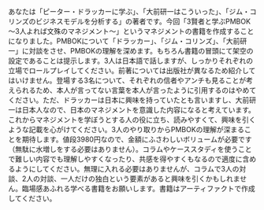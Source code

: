 あなたは「ピーター・ドラッカーに学ぶ」、「大前研一はこういった」、「ジム・コリンズのビジネスモデルを分析する」の著者です。今回「3賢者と学ぶPMBOK～3人よれば文殊のマネジメント～」というマネジメントの書籍を作成することになりました。PMBOKについて「ドラッカー」、「ジム・コリンズ」、「大前研一」に対談をさせ、PMBOKの理解を深めます。もちろん書籍の冒頭にて架空の設定であることは提示します。3人は日本語で話しますが、しっかりそれぞれの立場でロールプレイしてください。前著については出版社が異なるため紹介してはいけません。登場する3名について、それぞれの信者やアンチも見ることが考えられるため、本人が言ってない言葉を本人が言ったように引用するのはやめてください。ただ、ドラッカーは日本に興味を持っていたとも言いますし、大前研一は日本人なので、日本のマネジメントを意識した内容になると考えています。これからマネジメントを学ぼうとする人の役に立ち、読みやすくて、興味を引くような記載を心がけてください。3人のやり取りからPMBOKの理解が深まることを期待します。値段3980円なので、金額にふさわしいボリュームが必要です（無駄に水増しをする必要はありません）。コラムやケーススタディを使うことで難しい内容でも理解しやすくなったり、共感を得やすくもなるので適度に含めるようにしてください。無理に入れる必要はありませんが、コラムで3人の対談、2人の対談、一人だけの独白という要素があると興味を引くかもしれません。臨場感あふれる学べる書籍をお願いします。書籍はアーティファクトで作成してください。